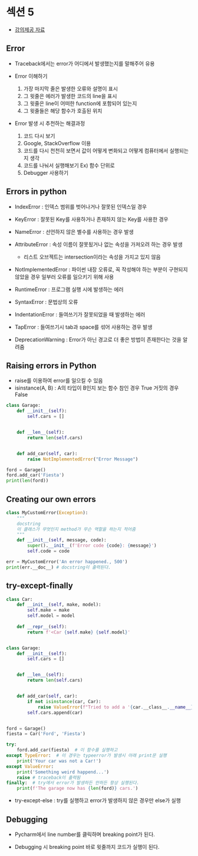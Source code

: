 # 섹션 5

* [강의제공 자료](https://github.com/tecladocode/complete-python-course/tree/master/course_contents/5_errors/errors_project)

## Error

* Traceback에서는 error가 어디에서 발생했는지를 말해주어 유용

* Error 이해하기

    1. 가장 마지막 줄은 발생한 오류와 설명이 표시
    2. 그 윗줄은 에러가 발생한 코드의 line을 표시
    3. 그 윗줄은 line이 어떠한 function에 포함되어 있는지
    4. 그 윗줄들은 해당 함수가 호출된 위치
    
* Error 발생 시 추천하는 해결과정

    1. 코드 다시 보기
    2. Google, StackOverflow 이용
    3. 코드를 다시 천천히 보면서 값이 어떻게 변화되고 어떻게 컴퓨터에서 실행되는지 생각
    4. 코드를 나눠서 실행해보기 Ex) 함수 단위로
    5. Debugger 사용하기
    
## Errors in python

* IndexError : 인덱스 범위를 벗어나거나 잘못된 인덱스일 경우

* KeyError : 잘못된 Key를 사용하거나 존재하지 않는 Key를 사용한 경우

* NameError : 선언하지 않은 별수를 사용하는 경우 발생

* AttributeError :  속성 이름이 잘못됬거나 없는 속성을 가져오려 하는 경우 발생 
    * 리스트 오브젝트는 intersection이라는 속성을 가지고 있지 않음
    
* NotImplementedError : 파이썬 내장 오류로, 꼭 작성해야 하는 부분이 구현되지 않았을 경우 일부러 오류를 일으키기 위해 사용

* RuntimeError : 프로그램 실행 시에 발생하는 에러

* SyntaxError : 문법상의 오류

* IndentationError : 들여쓰기가 잘못되었을 때 발생하는 에러

* TapError : 들여쓰기시 tab과 space를 섞어 사용하는 경우 발생

* DeprecationWarning : Error가 아닌 경고로 더 좋은 방법이 존재한다는 것을 알려줌

## Raising errors in Python

* raise를 이용하여 error를 일으킬 수 있음
* isinstance(A, B) : A의 타입이 B인지 보는 함수 참인 경우 True 거짓의 경우 False

```python
class Garage:
    def __init__(self):
        self.cars = []


    def __len__(self):
        return len(self.cars)


    def add_car(self, car):
        raise NotImplementedError("Error Message")

ford = Garage()
ford.add_car('Fiesta')
print(len(ford))
```


## Creating our own errors

```python
class MyCustomError(Exception):
    """
    docstring
    이 클래스가 무엇인지 method가 무슨 역할을 하는지 적어줌
    """
    def __init__(self, message, code):
        super().__init__(f'Error code {code}: {message}')
        self.code = code

err = MyCustomError('An error happened., 500')
print(err.__doc__) # docstring이 출력된다.
```

## try-except-finally

```python
class Car:
    def __init__(self, make, model):
        self.make = make
        self.model = model
    
    def __repr__(self):
        return f'<Car {self.make} {self.model}'


class Garage:
    def __init__(self):
        self.cars = []


    def __len__(self):
        return len(self.cars)


    def add_car(self, car):
        if not isinstance(car, Car):
            raise ValueError(f"Tried to add a '{car.__class__.__name__}' to the garage, but you can only add 'Car'.")
        self.cars.append(car)


ford = Garage()
fiesta = Car('Ford', 'Fiesta')

try:
    ford.add_car(fiesta)  # 이 함수를 실행하고
except TypeError:  # 이 경우는 typeerror가 발생시 아래 print문 실행 
    print('Your car was not a Car!')
except ValueError:
    print('Something weird happend...')
    raise # traceback이 출력됨
finally:  # try에서 error가 발생하든 안하든 항상 실행된다.
    print(f'The garage now has {len(ford)} cars.')
```

* try-except-else : try를 실행하고 error가 발생하지 않은 경우만 else가 실행

## Debugging 

* Pycharm에서 line number를 클릭하며 breaking point가 된다. 

* Debugging 시 breaking point 바로 윗줄까지 코드가 실행이 된다.

